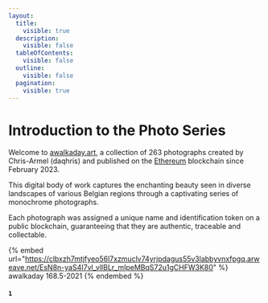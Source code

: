 ```yaml
---
layout:
  title:
    visible: true
  description:
    visible: false
  tableOfContents:
    visible: false
  outline:
    visible: false
  pagination:
    visible: true
---
```


# Introduction to the Photo Series

Welcome to [awalkaday.art](https://awalkaday.art/), a collection of 263 photographs created by Chris-Armel (daqhris) and published on the [Ethereum](https://ethereum.org/en/what-is-ethereum) blockchain since February 2023.

This digital body of work captures the enchanting beauty seen in diverse landscapes of various Belgian regions through a captivating series of monochrome photographs.

Each photograph was assigned a unique name and identification token on a public blockchain, guaranteeing that they are authentic, traceable and collectable.

{% embed url="https://clbxzh7mtjfyeo56l7xzmuclv74yrjpdagus55v3labbyvnxfpgq.arweave.net/EsN8n-yaS4I7vl_vllBLr_mIpeMBqS72u1gCHFW3K80" %}
awalkaday 168.5-2021
{% endembed %}

#### `1`
